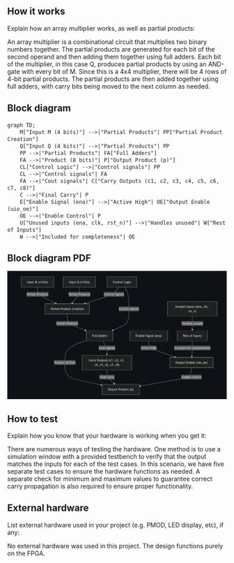 <!---

This file is used to generate your project datasheet. Please fill in the information below and delete any unused
sections.

You can also include images in this folder and reference them in the markdown. Each image must be less than
512 kb in size, and the combined size of all images must be less than 1 MB.
-->

## How it works

Explain how an array multiplier works, as well as partial products:

An array multiplier is a combinational circuit that multiplies two binary numbers together. The partial products are generated for each bit of the second operand and then adding them together using full adders. 
Each bit of the multiplier, in this case Q, produces partial products by using an AND-gate with every bit of M. Since this is a 4x4 multiplier, there will be 4 rows of 4-bit partial products.
The partial products are then added together using full adders, with carry bits being moved to the next column as needed.

## Block diagram

```mermaid
graph TD;
    M["Input M (4 bits)"] -->|"Partial Products"| PP["Partial Product Creation"]
    Q["Input Q (4 bits)"] -->|"Partial Products"| PP
    PP -->|"Partial Products"| FA["Full Adders"]
    FA -->|"Product (8 bits)"| P["Output Product (p)"]
    CL["Control Logic"] -->|"Control signals"| PP
    CL -->|"Control signals"| FA
    FA -->|"Cout signals"| C["Carry Outputs (c1, c2, c3, c4, c5, c6, c7, c8)"]
    C -->|"Final Carry"| P
    E["Enable Signal (ena)"] -->|"Active High"| OE["Output Enable (uio_oe)"]
    OE -->|"Enable Control"| P
    U["Unused inputs (ena, clk, rst_n)"] -->|"Handles unused"| W["Rest of Inputs"]
    W -->|"Included for completeness"| OE
```

## Block diagram PDF

![4x4 Array Multiplier Block Diagram](./blockdiagram.png)

## How to test

Explain how you know that your hardware is working when you get it:

There are numerous ways of testing the hardware. One method is to use a simulation window with a provided testbench to verify that the output matches the inputs for each of the test cases. In this scenario, we have five separate test cases to ensure the hardware functions as needed. A separate check for minimum and maximum values to guarantee correct carry propagation is also required to ensure proper functionality.

## External hardware

List external hardware used in your project (e.g. PMOD, LED display, etc), if any:

No external hardware was used in this project. The design functions purely on the FPGA.
